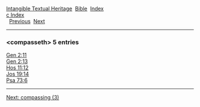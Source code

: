 [Intangible Textual Heritage](../../index)  [Bible](../index) 
[Index](index)   
[c Index](_c_)  
  [Previous](c02371)  [Next](c02373) 

------------------------------------------------------------------------

### &lt;compasseth&gt; 5 entries

[Gen 2:11](../kjv/gen002.htm#011)  
[Gen 2:13](../kjv/gen002.htm#013)  
[Hos 11:12](../kjv/hos011.htm#012)  
[Jos 19:14](../kjv/jos019.htm#014)  
[Psa 73:6](../kjv/psa073.htm#006)  

------------------------------------------------------------------------

[Next: compassing (3)](c02373)
